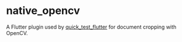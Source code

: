 # native_opencv

A Flutter plugin used by [quick_test_flutter](https://github.com/gciaooo/quick_test_flutter) for document cropping with OpenCV.
